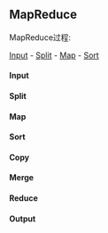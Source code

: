 ## MapReduce

MapReduce过程:

[Input](#Input) - [Split](#Split) - [Map](#Map) - [Sort](#Sort)

#### Input

#### Split

#### Map

#### Sort

#### Copy

#### Merge

#### Reduce

#### Output
